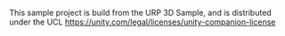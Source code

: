 This sample project is build from the URP 3D Sample, and is distributed under the UCL
https://unity.com/legal/licenses/unity-companion-license
